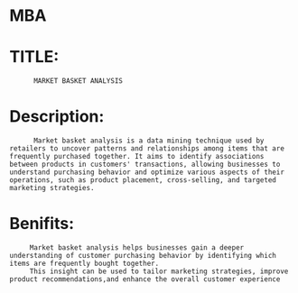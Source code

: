# MBA
# TITLE:
          MARKET BASKET ANALYSIS
# Description:
          Market basket analysis is a data mining technique used by retailers to uncover patterns and relationships among items that are frequently purchased together. It aims to identify associations between products in customers' transactions, allowing businesses to understand purchasing behavior and optimize various aspects of their operations, such as product placement, cross-selling, and targeted marketing strategies.
# Benifits:
         Market basket analysis helps businesses gain a deeper understanding of customer purchasing behavior by identifying which items are frequently bought together.
         This insight can be used to tailor marketing strategies, improve product recommendations,and enhance the overall customer experience
